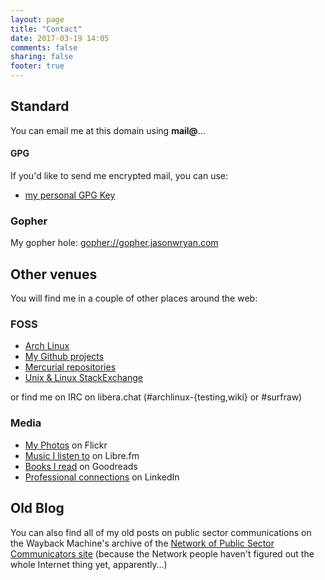 ```yaml
---
layout: page
title: "Contact"
date: 2017-03-19 14:05
comments: false
sharing: false
footer: true
---
```

## Standard ##
You can email me at this domain using **mail@**...

#### GPG
If you'd like to send me encrypted mail, you can use:

* [my personal GPG Key](http://miromiro.com/jwr/jwr.asc)

### Gopher
My gopher hole: [gopher://gopher.jasonwryan.com](gopher://gopher.jasonwryan.com:70)

## Other venues ##
You will find me in a couple of other places around the web:

### FOSS ###
* [Arch Linux](https://www.archlinux.org/people/support-staff/#jasonwryan)
* [My Github projects](https://github.com/jasonwryan)
* [Mercurial repositories](https://hg.sr.ht/~jasonwryan/)
* [Unix &amp; Linux StackExchange](https://unix.stackexchange.com/users/6761/jasonwryan)

or find me on IRC on libera.chat (#archlinux-{testing,wiki} or #surfraw)

### Media ###
* [My Photos](https://www.flickr.com/photos/jasonwryan/) on Flickr
* [Music I listen to](https://libre.fm/user/jasonwryan) on Libre.fm
* [Books I read](http://www.goodreads.com/review/list/3687231) on Goodreads
* [Professional connections](http://www.linkedin.com/in/jasonwryan) on LinkedIn


## Old Blog ##
You can also find all of my old posts on public sector communications
on the Wayback Machine's archive of the 
[Network of Public Sector Communicators site](http://web.archive.org/web/20080912133553/http://www.psnetwork.org.nz/blog/)
(because the Network people haven't figured out the whole Internet thing yet, apparently…)
